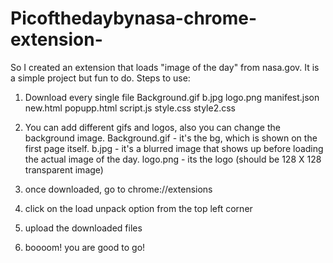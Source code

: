 # Picofthedaybynasa-chrome-extension-
So I created an extension that loads "image of the day" from nasa.gov. It is a simple project but fun to do.
Steps to use:

1) Download every single file 
    Background.gif
    b.jpg
    logo.png
    manifest.json
    new.html
    popupp.html
    script.js
    style.css
    style2.css
    
2) You can add different gifs and logos, also you can change the background image.
    Background.gif - it's the bg, which is shown on the first page itself.
    b.jpg - it's a blurred image that shows up before loading the actual image of the day.
    logo.png - its the logo (should be 128 X 128 transparent image)
    
3) once downloaded, go to chrome://extensions
4) click on the load unpack option from the top left corner
5) upload the downloaded files
6) boooom! you are good to go!
